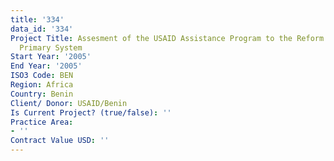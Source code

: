 ```yaml
---
title: '334'
data_id: '334'
Project Title: Assesment of the USAID Assistance Program to the Reform of the Benin
  Primary System
Start Year: '2005'
End Year: '2005'
ISO3 Code: BEN
Region: Africa
Country: Benin
Client/ Donor: USAID/Benin
Is Current Project? (true/false): ''
Practice Area:
- ''
Contract Value USD: ''
---
```


